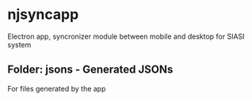 # njsyncapp
Electron app, syncronizer module between mobile and desktop for SIASI system

## Folder: jsons - Generated JSONs

For files generated by the app
